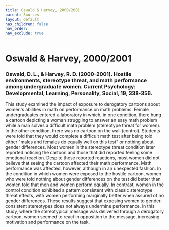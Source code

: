 ```yaml
---
title: Oswald & Harvey, 2000/2001
parent: Sources
layout: default
has_children: false
nav_order: 
nav_exclude: true
---
```


# Oswald & Harvey, 2000/2001

### Oswald, D. L., & Harvey, R. D. (2000-2001). Hostile environments, stereotype threat, and math performance among undergraduate women. Current Psychology: Developmental, Learning, Personality, Social, 19, 338-356.

This study examined the impact of exposure to derogatory cartoons about women's abilities in math on performance on math problems. Female undergraduates entered a laboratory in which, in one condition, there hung a cartoon depicting a woman struggling to answer an easy math problem while a man solves a difficult math problem (stereotype threat for women). In the other condition, there was no cartoon on the wall (control). Students were told that they would complete a difficult math test after being told either "males and females do equally well on this test" or nothing about gender differences. Most women in the stereotype threat condition later reported noticing the cartoon and those that did reported feeling some emotional reaction. Despite these reported reactions, most women did not believe that seeing the cartoon affected their math performance. Math performance was affected, however, although in an unexpected fashion. In the condition in which women were exposed to the hostile cartoon, women who were told nothing about gender differences on the test did better than women told that men and women perform equally. In contrast, women in the control condition exhibited a pattern consistent with classic stereotype threat effects, with women performing marginally better when assured of no gender differences. These results suggest that exposing women to gender-consistent stereotypes does not always undermine performance. In this study, where the stereotypical message was delivered through a derogatory cartoon, women seemed to react in opposition to the message, increasing motivation and performance on the task.
